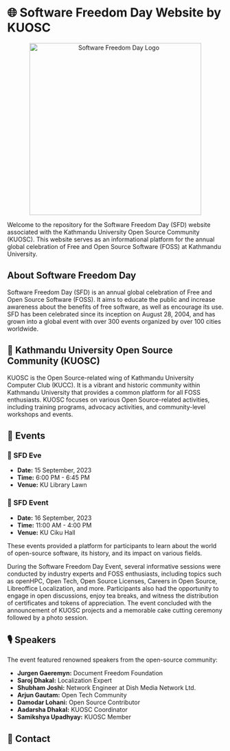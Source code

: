 # 🌐 Software Freedom Day Website by KUOSC

<p align="center">
  <img src="https://sfd.kuosc.org.np/assets/sfd-logo.svg" alt="Software Freedom Day Logo" width="400"/>
</p>

Welcome to the repository for the Software Freedom Day (SFD) website associated with the Kathmandu University Open Source Community (KUOSC). This website serves as an informational platform for the annual global celebration of Free and Open Source Software (FOSS) at Kathmandu University.

## About Software Freedom Day

Software Freedom Day (SFD) is an annual global celebration of Free and Open Source Software (FOSS). It aims to educate the public and increase awareness about the benefits of free software, as well as encourage its use. SFD has been celebrated since its inception on August 28, 2004, and has grown into a global event with over 300 events organized by over 100 cities worldwide.

## 🚀 Kathmandu University Open Source Community (KUOSC)

KUOSC is the Open Source-related wing of Kathmandu University Computer Club (KUCC). It is a vibrant and historic community within Kathmandu University that provides a common platform for all FOSS enthusiasts. KUOSC focuses on various Open Source-related activities, including training programs, advocacy activities, and community-level workshops and events.

## 📅 Events

### 🌟 SFD Eve
- **Date:** 15 September, 2023
- **Time:** 6:00 PM - 6:45 PM
- **Venue:** KU Library Lawn

### 🎉 SFD Event
- **Date:** 16 September, 2023
- **Time:** 11:00 AM - 4:00 PM
- **Venue:** KU Ciku Hall

These events provided a platform for participants to learn about the world of open-source software, its history, and its impact on various fields.

During the Software Freedom Day Event, several informative sessions were conducted by industry experts and FOSS enthusiasts, including topics such as openHPC, Open Tech, Open Source Licenses, Careers in Open Source, Libreoffice Localization, and more. Participants also had the opportunity to engage in open discussions, enjoy tea breaks, and witness the distribution of certificates and tokens of appreciation. The event concluded with the announcement of KUOSC projects and a memorable cake cutting ceremony followed by a photo session.

## 🎙️ Speakers
The event featured renowned speakers from the open-source community:

- **Jurgen Gaeremyn:** Document Freedom Foundation
- **Saroj Dhakal:** Localization Expert
- **Shubham Joshi:** Network Engineer at Dish Media Network Ltd.
- **Arjun Gautam:** Open Tech Community
- **Damodar Lohani:** Open Source Contributor
- **Aadarsha Dhakal:** KUOSC Coordinator
- **Samikshya Upadhyay:** KUOSC Member

## 📧 Contact
